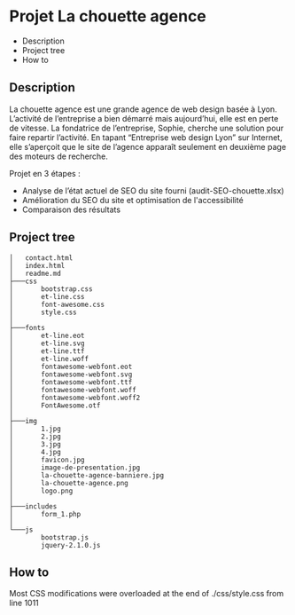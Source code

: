 # Projet La chouette agence

* Description
* Project tree
* How to

## Description
La chouette agence est une grande agence de web design basée à Lyon. L’activité de l’entreprise a bien démarré mais aujourd’hui, elle est en perte de vitesse. La fondatrice de l’entreprise, Sophie, cherche une solution pour faire repartir l’activité. En tapant “Entreprise web design Lyon” sur Internet, elle s’aperçoit que le site de l’agence apparaît seulement en deuxième page des moteurs de recherche.

Projet en 3 étapes :

* Analyse de l’état actuel de SEO du site fourni (audit-SEO-chouette.xlsx)
* Amélioration du SEO du site et optimisation de l'accessibilité
* Comparaison des résultats

## Project tree

```
│   contact.html
│   index.html
│   readme.md
├───css
│       bootstrap.css
│       et-line.css
│       font-awesome.css
│       style.css
│
├───fonts
│       et-line.eot
│       et-line.svg
│       et-line.ttf
│       et-line.woff
│       fontawesome-webfont.eot
│       fontawesome-webfont.svg
│       fontawesome-webfont.ttf
│       fontawesome-webfont.woff
│       fontawesome-webfont.woff2
│       FontAwesome.otf
│
├───img
│       1.jpg
│       2.jpg
│       3.jpg
│       4.jpg
│       favicon.jpg
│       image-de-presentation.jpg
│       la-chouette-agence-banniere.jpg
│       la-chouette-agence.png
│       logo.png
│
├───includes
│       form_1.php
│
└───js
        bootstrap.js
        jquery-2.1.0.js
```

## How to
Most CSS modifications were overloaded at the end of ./css/style.css from line 1011
